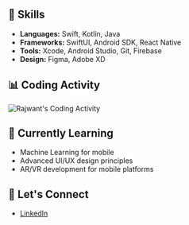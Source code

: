 ## 🚀 Skills
- **Languages:** Swift, Kotlin, Java
- **Frameworks:** SwiftUI, Android SDK, React Native
- **Tools:** Xcode, Android Studio, Git, Firebase
- **Design:** Figma, Adobe XD

## 📊 Coding Activity
![Rajwant's Coding Activity](https://github-readme-stats.vercel.app/api/wakatime?username=rajwantkaur27&layout=compact)


## 🌱 Currently Learning
- Machine Learning for mobile
- Advanced UI/UX design principles
- AR/VR development for mobile platforms

## 💬 Let's Connect
- [LinkedIn](www.linkedin.com/in/rajwant-sandhu-64611a2b3)
